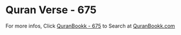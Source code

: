 # Quran Verse - 675 

For more infos, Click [QuranBookk - 675](https://www.quranbookk.com/quran/search?q=675) to Search at [QuranBookk.com](http://quranbookk.com/)